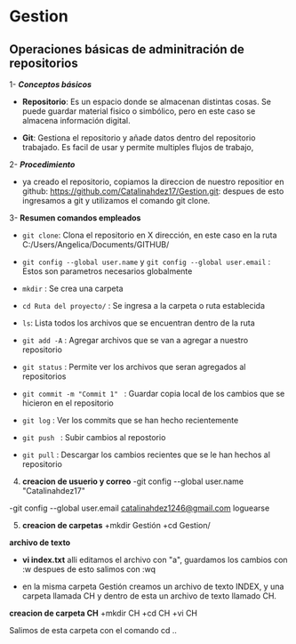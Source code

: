 # Gestion
## **Operaciones básicas de adminitración de repositorios**
  
1- ***Conceptos básicos***
  
 - **Repositorio**: Es un espacio donde se almacenan distintas cosas. Se puede guardar material fisico o simbólico, pero en este caso se almacena información digital.  
   
- **Git**: Gestiona el repositorio y añade datos dentro del repositorio trabajado. Es facil de usar y permite multiples flujos de trabajo,
    
2- ***Procedimiento***
  + ya creado el repositorio, copiamos la direccion de nuestro repositior en github: https://github.com/Catalinahdez17/Gestion.git: despues de esto ingresamos a git y utilizamos el comando git clone. 

3- **Resumen comandos empleados**
   
 - `git clone`: Clona el repositorio en X dirección, en este caso en la ruta C:/Users/Angelica/Documents/GITHUB/
   
 - `git config --global user.name` y `git config --global user.email` : Estos son parametros necesarios globalmente 
    
 - `mkdir` : Se crea una carpeta 
 
 - `cd Ruta del proyecto/` : Se ingresa a la carpeta o ruta establecida
 
 - `ls`: Lista todos los archivos que se encuentran dentro de la ruta
 
 - `git add -A` : Agregar archivos que se van a agregar a nuestro repositorio 

-  `git status` : Permite ver los archivos que seran agregados al repositorios

-  `git commit -m "Commit 1" ` : Guardar copia local de los cambios que se hicieron en el repositorio

-  `git log` : Ver los commits que se han hecho recientemente 

-  `git push ` : Subir cambios al repostorio

-  `git pull` : Descargar los cambios recientes que se le han hechos al repositorio

4. **creacion de usuerio y correo**
-git config --global user.name "Catalinahdez17"

-git config --global user.email catalinahdez1246@gmail.com  loguearse

5. **creacion de carpetas**
+mkdir Gestión
+cd Gestion/

**archivo de texto**
+ **vi index.txt** alli editamos el archivo con "a", guardamos los cambios con :w despues de esto salimos con :wq

* en la misma carpeta Gestión creamos un archivo de texto INDEX, y una carpeta llamada CH y dentro de esta un archivo de texto llamado CH.

**creacion de carpeta CH**
+mkdir CH
+cd CH
+vi CH
 
Salimos de esta carpeta con  el comando cd ..



